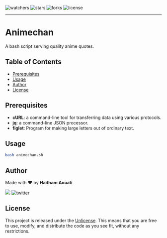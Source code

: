![watchers](https://custom-icon-badges.demolab.com/github/watchers/haithamaouati/Animechan?logo=eye)
![stars](https://custom-icon-badges.demolab.com/github/stars/haithamaouati/Animechan?logo=star)
![forks](https://custom-icon-badges.demolab.com/github/forks/haithamaouati/Animechan?logo=repo-forked)
![license](https://custom-icon-badges.demolab.com/github/license/haithamaouati/Animechan?logo=law)
___
# Animechan
A bash script serving quality anime quotes.

## Table of Contents

- [Prerequisites](#prerequisites)
- [Usage](#usage)
- [Author](#author)
- [License](#license)

## Prerequisites
- **cURL**: a command-line tool for transferring data using various protocols.
- **jq**: a command-line JSON processor.
- **figlet**: Program for making large letters out of ordinary text.

## Usage
```bash
bash animechan.sh
```

## Author
Made with :heart: by **Haitham Aouati**

![](https://badgen.net/badge/icon/twitter?icon=twitter&label)
![twitter](https://badgen.net/twitter/follow/haithamaouati)

## License
This project is released under the [Unlicense](https://github.com/haithamaouati/Quote/blob/main/LICENSE). This means that you are free to use, modify, and distribute the code as you see fit, without any restrictions.
